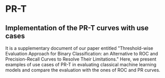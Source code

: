 # PR-T
## Implementation of the PR-T curves with use cases
It is a supplementary document of our paper entitled "Threshold-wise Evaluation Approach for Binary Classification: an Alternative to ROC and Precision-Recall Curves to Resolve Their Limitations." Here, we present examples of use cases of PR-T in evaluating classical machine learning models and compare the evaluation with the ones of ROC and PR curves. 
